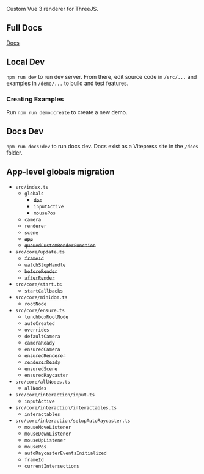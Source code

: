 Custom Vue 3 renderer for ThreeJS.

## Full Docs

[Docs](//docs.lunchboxjs.com)

## Local Dev

`npm run dev` to run dev server. From there, edit source code in `/src/...` and examples in `/demo/...` to build and test features.

### Creating Examples

Run `npm run demo:create` to create a new demo.

## Docs Dev

`npm run docs:dev` to run docs dev. Docs exist as a Vitepress site in the `/docs` folder.

## App-level globals migration

-   `src/index.ts`
    -   `globals`
        -   ~~`dpr`~~
        -   `inputActive`
        -   `mousePos`
    -   `camera`
    -   `renderer`
    -   `scene`
    -   ~~`app`~~
    -   ~~`queuedCustomRenderFunction`~~
-   ~~`src/core/update.ts`~~
    -   ~~`frameId`~~
    -   ~~`watchStopHandle`~~
    -   ~~`beforeRender`~~
    -   ~~`afterRender`~~
-   `src/core/start.ts`
    -   `startCallbacks`
-   `src/core/minidom.ts`
    -   `rootNode`
-   `src/core/ensure.ts`
    -   `lunchboxRootNode`
    -   `autoCreated`
    -   `overrides`
    -   `defaultCamera`
    -   `cameraReady`
    -   `ensuredCamera`
    -   ~~`ensuredRenderer`~~
    -   ~~`rendererReady`~~
    -   `ensuredScene`
    -   `ensuredRaycaster`
-   `src/core/allNodes.ts`
    -   `allNodes`
-   `src/core/interaction/input.ts`
    -   `inputActive`
-   `src/core/interaction/interactables.ts`
    -   `interactables`
-   `src/core/interaction/setupAutoRaycaster.ts`
    -   `mouseMoveListener`
    -   `mouseDownListener`
    -   `mouseUpListener`
    -   `mousePos`
    -   `autoRaycasterEventsInitialized`
    -   `frameId`
    -   `currentIntersections`
